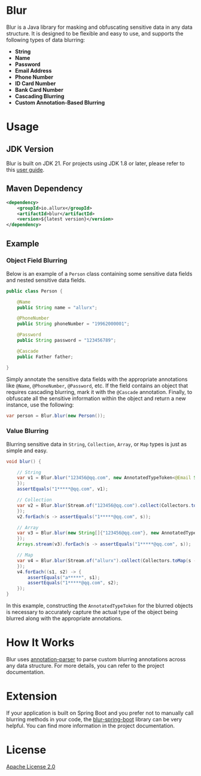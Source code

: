 # Blur

Blur is a Java library for masking and obfuscating sensitive data in any data structure. 
It is designed to be flexible and easy to use, and supports the following types of data blurring:

* **String**
* **Name**
* **Password**
* **Email Address**
* **Phone Number**
* **ID Card Number**
* **Bank Card Number**
* **Cascading Blurring**
* **Custom Annotation-Based Blurring**

# Usage

## JDK Version

Blur is built on JDK 21. For projects using JDK 1.8 or later, please refer to this [user guide](https://github.com/allurx/blur/tree/v2.4.6).

## Maven Dependency

```xml
<dependency>
    <groupId>io.allurx</groupId>
    <artifactId>blur</artifactId>
    <version>${latest version}</version>
</dependency>
```

## Example

### Object Field Blurring

Below is an example of a `Person` class containing some sensitive data fields and nested sensitive data fields.

```java
public class Person {

    @Name
    public String name = "allurx";

    @PhoneNumber
    public String phoneNumber = "19962000001";

    @Password
    public String password = "123456789";

    @Cascade
    public Father father;    

}
```
Simply annotate the sensitive data fields with the appropriate annotations like `@Name`, `@PhoneNumber`, `@Password`, etc. 
If the field contains an object that requires cascading blurring, mark it with the `@Cascade` annotation. 
Finally, to obfuscate all the sensitive information within the object and return a new instance, use the following:

```java
var person = Blur.blur(new Person());
```

### Value Blurring

Blurring sensitive data in `String`, `Collection`, `Array`, or `Map` types is just as simple and easy.

```java
void blur() {

    // String
    var v1 = Blur.blur("123456@qq.com", new AnnotatedTypeToken<@Email String>() {
    });
    assertEquals("1*****@qq.com", v1);

    // Collection
    var v2 = Blur.blur(Stream.of("123456@qq.com").collect(Collectors.toList()), new AnnotatedTypeToken<List<@Email String>>() {
    });
    v2.forEach(s -> assertEquals("1*****@qq.com", s));

    // Array
    var v3 = Blur.blur(new String[]{"123456@qq.com"}, new AnnotatedTypeToken<@Email String[]>() {
    });
    Arrays.stream(v3).forEach(s -> assertEquals("1*****@qq.com", s));

    // Map
    var v4 = Blur.blur(Stream.of("allurx").collect(Collectors.toMap(s -> s, s -> "123456@qq.com")), new AnnotatedTypeToken<Map<@Name String, @Email String>>() {
    });
    v4.forEach((s1, s2) -> {
        assertEquals("a*****", s1);
        assertEquals("1*****@qq.com", s2);
    });
}
```
In this example, constructing the `AnnotatedTypeToken` for the blurred objects is necessary to accurately capture the actual type of the object being blurred along with the appropriate annotations.

# How It Works

Blur uses [annotation-parser](https://github.com/allurx/annotation-parser) to parse custom blurring annotations across any data structure. 
For more details, you can refer to the project documentation.

# Extension

If your application is built on Spring Boot and you prefer not to manually call blurring methods in your code, 
the [blur-spring-boot](https://github.com/allurx/blur-spring-boot) library can be very helpful. You can find more information in the project documentation.

# License

[Apache License 2.0](https://github.com/allurx/blur/blob/master/LICENSE.txt)
